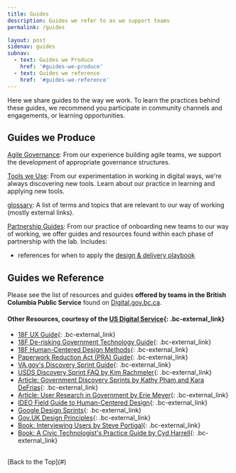 ```yaml
---
title: Guides
description: Guides we refer to as we support teams
permalink: /guides

layout: post
sidenav: guides
subnav:
  - text: Guides we Produce
    href: '#guides-we-produce'
  - text: Guides we reference
    href: '#guides-we-reference'
---
```


Here we share guides to the way we work. To learn the practices behind these guides, we recommend you participate in community channels and engagements, or learning opportunities.

## Guides we Produce

<a href="/governance/">Agile Governance</a>: From our experience building agile teams, we support the development of appropriate governance structures.

<a href="/tools/">Tools we Use</a>: From our experimentation in working in digital ways, we're always discovering new tools. Learn about our practice in learning and applying new tools.

<a href="/glossary/">glossary</a>: A list of terms and topics that are relevant to our way of working (mostly external links).

[Partnership Guides](/partner): From our practice of onboarding new teams to our way of working, we offer guides and resources found within each phase of partnership with the lab. Includes:
- references for when to apply the [design & delivery playbook](/playbook/)

## Guides we Reference

Please see the list of resources and guides **offered by teams in the British Columbia Public Service** found on [Digital.gov.bc.ca](https://digital.gov.bc.ca/standards-and-guides/).

#### Other Resources, courtesy of the [US Digital Service](https://sprint.usds.gov/glossary/#other-resources){: .bc-external_link}

* <a href="https://ux-guide.18f.gov/" target="_blank">18F UX Guide</a>{: .bc-external_link}
* <a href="https://derisking-guide.18f.gov/" target="_blank">18F De-risking Government Technology Guide</a>{: .bc-external_link}
* <a href="https://methods.18f.gov/" target="_blank">18F Human-Centered Design Methods</a>{: .bc-external_link}
* <a href="https://pra.digital.gov/" target="_blank">Paperwork Reduction Act (PRA) Guide</a>{: .bc-external_link}
* <a href="https://github.com/department-of-veterans-affairs/va.gov-team/blob/master/platform/research/discovery-sprints/how-to-run-discovery-sprint.md/" target="_blank">VA.gov's Discovery Sprint Guide</a>{: .bc-external_link}
* <a href="https://docs.google.com/document/d/10PTC-Vv7-udE2oq_Q2dMl4FnPfftc10B-70e9r9fzcE/edit#heading=h.hm8g8nfu8p55" target="_blank">USDS Discovery Sprint FAQ by Kim Rachmeler</a>{: .bc-external_link}
* <a href="https://www.linkedin.com/pulse/government-discovery-sprint-playbook-how-lessons-learned-kathy-pham/" target="_blank">Article: Government Discovery Sprints by Kathy Pham and Kara DeFrias</a>{: .bc-external_link}
* <a href="https://medium.com/@ErieMeyer/user-research-is-not-illegal-uncle-sam-51f2f92a280a" target="_blank">Article: User Research in Government by Erie Meyer</a>{: .bc-external_link}
* <a href="https://www.designkit.org/" target="_blank">IDEO Field Guide to Human-Centered Design</a>{: .bc-external_link}
* <a href="https://www.gv.com/sprint/" target="_blank">Google Design Sprints</a>{: .bc-external_link}
* <a href="https://www.gov.uk/guidance/government-design-principles" target="_blank">Gov.UK Design Principles</a>{: .bc-external_link}
* <a href="https://rosenfeldmedia.com/books/interviewing-users/details/excerpts/" target="_blank">Book: Interviewing Users by Steve Portigal</a>{: .bc-external_link}
* <a href="https://cydharrell.com/book/" target="_blank">Book: A Civic Technologist's Practice Guide by Cyd Harrell</a>{: .bc-external_link}

<br/>
[Back to the Top](#)
